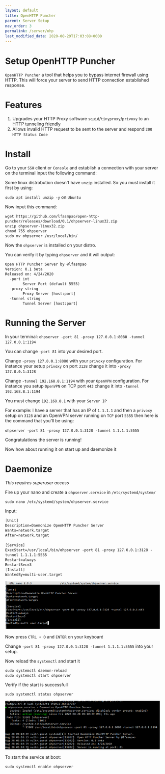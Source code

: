 ```yaml
---
layout: default
title: OpenHTTP Puncher
parent: Server Setup
nav_order: 3
permalink: /server/ohp
last_modified_date: 2020-08-29T17:03:08+0008
---
```



# Setup OpenHTTP Puncher

`OpenHTTP Puncher` a tool that helps you to bypass internet firewall using HTTP.
This will force your server to send HTTP connection established response.


# Features
1. Upgrades your HTTP Proxy software `squid`/`tinyproxy`/`privoxy` to an HTTP tunneling friendly 
2. Allows invalid HTTP request to be sent to the server and respond `200 HTTP Status Code`

# Install

Go to your `SSH` client or `Console` and establish a connection with your server on the terminal input the following command:

Some linux distrobution doesn't have `unzip` installed. So you must install it first by using:

`sudo apt install unzip -y` on `Ubuntu`

Now input this command:
```
wget https://github.com/lfasmpao/open-http-puncher/releases/download/0.1/ohpserver-linux32.zip
unzip ohpserver-linux32.zip
chmod 755 ohpserver
sudo mv ohpserver /usr/local/bin/
```

Now the `ohpserver` is installed on your distro.

You can verify it by typing `ohpserver` and it will output:
```
Open HTTP Puncher Server by @lfasmpao
Version: 0.1 beta
Released on: 4/24/2020
  -port int
        Server Port (default 5555)
  -proxy string
        Proxy Server [host:port]
  -tunnel string
        Tunnel Server [host:port]
```
# Running the Server

In your terminal:
`ohpserver -port 81 -proxy 127.0.0.1:8080 -tunnel 127.0.0.1:1194`

You can change `-port 81` into your desired port.

Change `-proxy 127.0.0.1:8080` with your `privoxy` configuration. For instance your setup `privoxy` on port `3128` change it into `-proxy 127.0.0.1:3128`

Change `-tunnel 192.168.8.1:1194` with your `OpenVPN` configuration. For instance you setup `OpenVPN` on TCP port `443` change it into `-tunnel 192.168.8.1:1194`

You must change `192.168.8.1` with your `Server IP`

For example:
I have a server that has an IP of `1.1.1.1` and then a `privoxy` setup on `3128` and an OpenVPN server running on `TCP` port `5555` then here is the command that you'll be using:

`ohpserver -port 81 -proxy 127.0.0.1:3128 -tunnel 1.1.1.1:5555`

Congratulations the server is running!

Now how about running it on start up and daemonize it

# Daemonize

*This requires superuser access*

Fire up your nano and create a `ohpserver.service` in `/etc/systemd/system/`


```
sudo nano /etc/systemd/system/ohpserver.service
```

Input:
```
[Unit]
Description=Daemonize OpenHTTP Puncher Server
Wants=network.target
After=network.target

[Service]
ExecStart=/usr/local/bin/ohpserver -port 81 -proxy 127.0.0.1:3128 -tunnel 1.1.1.1:5555
Restart=always
RestartSec=3
[Install]
WantedBy=multi-user.target
```

![](/assets/images/{0D620CE4-66C9-40BB-9F95-CF372063AA6C}.png)

Now press `CTRL + O` and `ENTER` on your keyboard

Change `-port 81 -proxy 127.0.0.1:3128 -tunnel 1.1.1.1:5555` into your setup.

Now reload the `systemctl` and start it
```
sudo systemctl daemon-reload
sudo systemctl start ohpserver
```

Verify if the start is successfull
```
sudo systemctl status ohpserver
```

![](/assets/images/{7D2A501F-3651-4B26-AB9F-0A0F37EBDE7D}.png)

To start the service at boot:
```
sudo systemctl enable ohpserver
```